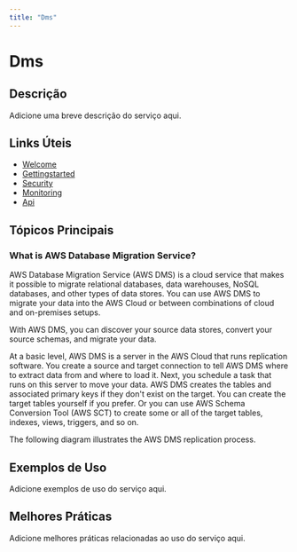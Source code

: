 ```yaml
---
title: "Dms"
---
```


# Dms

## Descrição

Adicione uma breve descrição do serviço aqui.

## Links Úteis

- [Welcome](https://docs.aws.amazon.com/dms/latest/userguide/Welcome.html)
- [Gettingstarted](https://docs.aws.amazon.com/dms/latest/userguide/GettingStarted.html)
- [Security](https://docs.aws.amazon.com/dms/latest/userguide/Security.html)
- [Monitoring](https://docs.aws.amazon.com/dms/latest/userguide/Monitoring.html)
- [Api](https://docs.aws.amazon.com/dms/latest/userguide/API.html)

## Tópicos Principais

### What is AWS Database Migration Service?

AWS Database Migration Service (AWS DMS) is a cloud service that makes it possible to migrate relational
        databases, data warehouses, NoSQL databases, and other types of data stores. You can use AWS DMS
        to migrate your data into the AWS Cloud or between combinations of cloud and on-premises setups.

With AWS DMS, you can discover your source data stores, convert your source schemas, and migrate your data.

At a basic level, AWS DMS is a server in the AWS Cloud that runs replication software. You
        create a source and target connection to tell AWS DMS where to extract data from and where to 
        load it. Next, you schedule a task that runs on this server to move your data. AWS DMS creates the tables and
        associated primary keys if they don't exist on the target. You can create the target
        tables yourself if you prefer. Or you can use AWS Schema Conversion Tool (AWS SCT) to create some or all
        of the target tables, indexes, views, triggers, and so on. 

The following diagram illustrates the AWS DMS replication process.

## Exemplos de Uso

Adicione exemplos de uso do serviço aqui.

## Melhores Práticas

Adicione melhores práticas relacionadas ao uso do serviço aqui.
